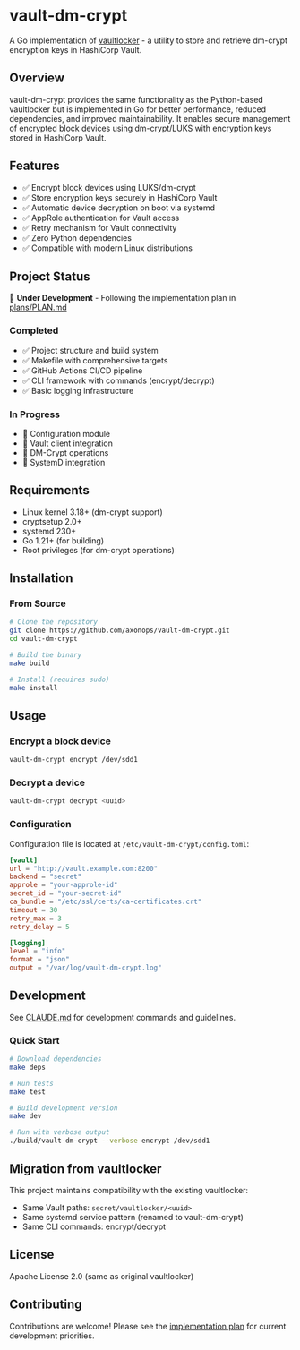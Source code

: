 # vault-dm-crypt

A Go implementation of [vaultlocker](https://github.com/openstack-charmers/vaultlocker) - a utility to store and
retrieve dm-crypt encryption keys in HashiCorp Vault.

## Overview

vault-dm-crypt provides the same functionality as the Python-based vaultlocker but is implemented in Go for better
performance, reduced dependencies, and improved maintainability. It enables secure management of encrypted block devices
using dm-crypt/LUKS with encryption keys stored in HashiCorp Vault.

## Features

- ✅ Encrypt block devices using LUKS/dm-crypt
- ✅ Store encryption keys securely in HashiCorp Vault
- ✅ Automatic device decryption on boot via systemd
- ✅ AppRole authentication for Vault access
- ✅ Retry mechanism for Vault connectivity
- ✅ Zero Python dependencies
- ✅ Compatible with modern Linux distributions

## Project Status

🚧 **Under Development** - Following the implementation plan in [plans/PLAN.md](plans/PLAN.md)

### Completed

- ✅ Project structure and build system
- ✅ Makefile with comprehensive targets
- ✅ GitHub Actions CI/CD pipeline
- ✅ CLI framework with commands (encrypt/decrypt)
- ✅ Basic logging infrastructure

### In Progress

- 🔄 Configuration module
- 🔄 Vault client integration
- 🔄 DM-Crypt operations
- 🔄 SystemD integration

## Requirements

- Linux kernel 3.18+ (dm-crypt support)
- cryptsetup 2.0+
- systemd 230+
- Go 1.21+ (for building)
- Root privileges (for dm-crypt operations)

## Installation

### From Source

```bash
# Clone the repository
git clone https://github.com/axonops/vault-dm-crypt.git
cd vault-dm-crypt

# Build the binary
make build

# Install (requires sudo)
make install
```

## Usage

### Encrypt a block device

```bash
vault-dm-crypt encrypt /dev/sdd1
```

### Decrypt a device

```bash
vault-dm-crypt decrypt <uuid>
```

### Configuration

Configuration file is located at `/etc/vault-dm-crypt/config.toml`:

```toml
[vault]
url = "http://vault.example.com:8200"
backend = "secret"
approle = "your-approle-id"
secret_id = "your-secret-id"
ca_bundle = "/etc/ssl/certs/ca-certificates.crt"
timeout = 30
retry_max = 3
retry_delay = 5

[logging]
level = "info"
format = "json"
output = "/var/log/vault-dm-crypt.log"
```

## Development

See [CLAUDE.md](CLAUDE.md) for development commands and guidelines.

### Quick Start

```bash
# Download dependencies
make deps

# Run tests
make test

# Build development version
make dev

# Run with verbose output
./build/vault-dm-crypt --verbose encrypt /dev/sdd1
```

## Migration from vaultlocker

This project maintains compatibility with the existing vaultlocker:

- Same Vault paths: `secret/vaultlocker/<uuid>`
- Same systemd service pattern (renamed to vault-dm-crypt)
- Same CLI commands: encrypt/decrypt

## License

Apache License 2.0 (same as original vaultlocker)

## Contributing

Contributions are welcome! Please see the [implementation plan](plans/PLAN.md) for current development priorities.
